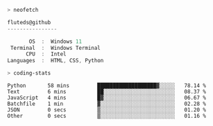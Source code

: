 ```zsh
> neofetch
```

<!--align="left" src="https://github.com/fluteds.png" alt="logo.png" width="200"/>-->

```csharp
fluteds@github
----------------

       OS  :  Windows 11
 Terminal  :  Windows Terminal
      CPU  :  Intel
Languages  :  HTML, CSS, Python
```

```zsh
> coding-stats
```

<!--START_SECTION:waka-->

```text
Python       58 mins         ███████████████████▓░░░░░   78.14 %
Text         6 mins          ██░░░░░░░░░░░░░░░░░░░░░░░   08.37 %
JavaScript   4 mins          █▓░░░░░░░░░░░░░░░░░░░░░░░   06.67 %
Batchfile    1 min           ▓░░░░░░░░░░░░░░░░░░░░░░░░   02.28 %
JSON         0 secs          ▒░░░░░░░░░░░░░░░░░░░░░░░░   01.20 %
Other        0 secs          ▒░░░░░░░░░░░░░░░░░░░░░░░░   01.16 %
```

<!--END_SECTION:waka-->
